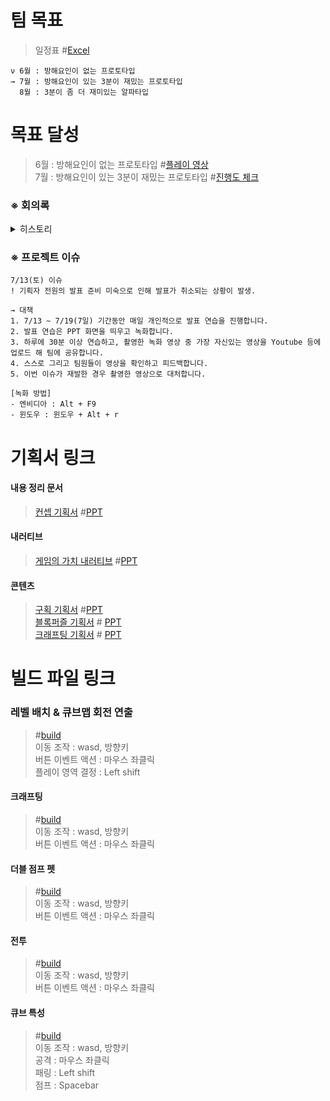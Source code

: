 # 팀 목표
>일정표 #<a href="https://docs.google.com/spreadsheets/d/19ddOy-hGZPW09LCSMfKd36jwMjSrMh14/edit?usp=drive_link&ouid=103363998133289087028&rtpof=true&sd=true">Excel</a>
```
ν 6월 : 방해요인이 없는 프로토타입
→ 7월 : 방해요인이 있는 3분이 재밌는 프로토타입
  8월 : 3분이 좀 더 재미있는 알파타입
```

# 목표 달성
>6월 : 방해요인이 없는 프로토타입 #<a href="https://youtu.be/L-DdV-VDRyM">플레이 영상</a>   
>7월 : 방해요인이 있는 3분이 재밌는 프로토타입 #<a href="https://youtu.be/HGYjXGCR69g">진행도 체크</a>   

### ※ 회의록
<details>
  <summary>히스토리</summary>

  |제목|내용|설명|
|------|---|---|
|240715|<a href="https://clovanote.naver.com/s/USh8aDtjFEVaJi9EBgobjYS?t=1177">링크</a>|새로운 인원 투입, 게임의 재미 발표, 일정표 작성|
|240708|<a href="https://clovanote.naver.com/w/GLp5zFWRaZD6q5FCzj5w/note-detail/f5f2bee2-b126-4d8c-ba9f-889f84dac052n">링크</a>|퍼즐의 유형과 고민의 유형, 조작의 재미 유지|
|240704|<a href="https://clovanote.naver.com/w/GLp5zFWRaZD6q5FCzj5w/note-detail/dbae2cd0-0eea-4306-9e2b-544635a112e7n">링크</a>|레벨 제작 건의|
|240630|<a href="https://clovanote.naver.com/w/GLp5zFWRaZD6q5FCzj5w/note-detail/dbae2cd0-0eea-4306-9e2b-544635a112e7n">링크</a>|월간 방향성 회의|
|240624|<a href="https://clovanote.naver.com/w/GLp5zFWRaZD6q5FCzj5w/note-detail/2440c436-a6a9-40f3-9c9c-6b3e1386699bn">링크</a>|협업 환경 구성|
|240617|<a href="https://clovanote.naver.com/s/XygYU6JxKTYFpDEuma5JYeS">링크</a>|첫 회의. 큐브맵 메커니즘 제안.|


</details>

### ※ 프로젝트 이슈
```
7/13(토) 이슈
! 기획자 전원의 발표 준비 미숙으로 인해 발표가 취소되는 상황이 발생.

→ 대책
1. 7/13 ~ 7/19(7일) 기간동안 매일 개인적으로 발표 연습을 진행합니다.
2. 발표 연습은 PPT 화면을 띄우고 녹화합니다.
3. 하루에 30분 이상 연습하고, 촬영한 녹화 영상 중 가장 자신있는 영상을 Youtube 등에 업로드 해 팀에 공유합니다.
4. 스스로 그리고 팀원들이 영상을 확인하고 피드백합니다.
5. 이번 이슈가 재발한 경우 촬영한 영상으로 대처합니다.

[녹화 방법]
- 엔비디아 : Alt + F9
- 윈도우 : 윈도우 + Alt + r
```
# 기획서 링크

#### 내용 정리 문서
><a href="https://youtu.be/x5VN_79cT2o">컨셉 기획서</a>   #<a href="https://docs.google.com/presentation/d/18YLGbGPhiVtZJOxFJA6JN1Xp3DbaprYy">PPT</a>   

#### 내러티브
><a href="https://youtu.be/FN4TJvomxKw">게임의 가치 내러티브</a>   #<a href="https://docs.google.com/presentation/d/1CYdaOysDGfpSvCSI1lMWzl4KTKEG-K44/edit?usp=drive_link&ouid=103363998133289087028&rtpof=true&sd=true">PPT</a>

#### 콘텐츠
><a href="https://youtu.be/akHYBZMRwM0">구획 기획서</a>   #<a href="https://docs.google.com/presentation/d/1nfAR3PX-h2FJDeH4njCSLbltR7_sBVey/edit?usp=sharing&ouid=103363998133289087028&rtpof=true&sd=true">PPT</a>   
><a href="https://www.youtube.com/watch?v=W4UsW0bN_BQ">블록퍼즐 기획서</a>   # <a href="https://1drv.ms/p/c/875d85bddfcdb560/EellX9WRkWpHi124jf4If_cBmZWwYAZP3IISC3soB-i73Q?e=z4bihR">PPT</a>   
><a href="https://drive.google.com/file/d/1l6LP5LUDx_e_HMO5gKJ52nG1ULId7ynI/view?usp=drive_link">크래프팅 기획서</a>   # <a href="https://1drv.ms/p/c/7ded37d39663fb50/EVtNDqxnQWNOjJKTd4yxoFQB7GxF6mXaPmWL2pc4am2DDw?e=ulqCNa">PPT</a>   


# 빌드 파일 링크

### 레벨 배치 & 큐브맵 회전 연출
>#<a href="https://drive.google.com/file/d/1lNL1erf1I2s2jIMyIjV_Fs8eyf4j4S0C/view?usp=drive_link">build</a>   
이동 조작 : wasd, 방향키   
버튼 이벤트 액션 : 마우스 좌클릭   
플레이 영역 결정 : Left shift


#### 크래프팅
>#<a href="https://drive.google.com/file/d/1Z0lYeIFlIBj55tB6P76l7KQHzohShYWl/view?usp=drive_link">build</a>   
이동 조작 : wasd, 방향키   
버튼 이벤트 액션 : 마우스 좌클릭   

#### 더블 점프 펫
>#<a href="https://drive.google.com/file/d/1PlcLq0hKbdb1EzfmntonaNO3yQESJEeH/view?usp=drive_link">build</a>   
이동 조작 : wasd, 방향키   
버튼 이벤트 액션 : 마우스 좌클릭   

#### 전투
>#<a href="https://drive.google.com/file/d/1IizCPwd5lgrprw05d08igH5widwSBZ_B/view?usp=drive_link">build</a>   
이동 조작 : wasd, 방향키   
버튼 이벤트 액션 : 마우스 좌클릭   

#### 큐브 특성
>#<a href="https://drive.google.com/file/d/1PFVbyEVSnUtqjqbctOvyuKhADu1GULuD/view?usp=drive_link">build</a>   
이동 조작 : wasd, 방향키   
공격 : 마우스 좌클릭   
패링 : Left shift   
점프 : Spacebar
